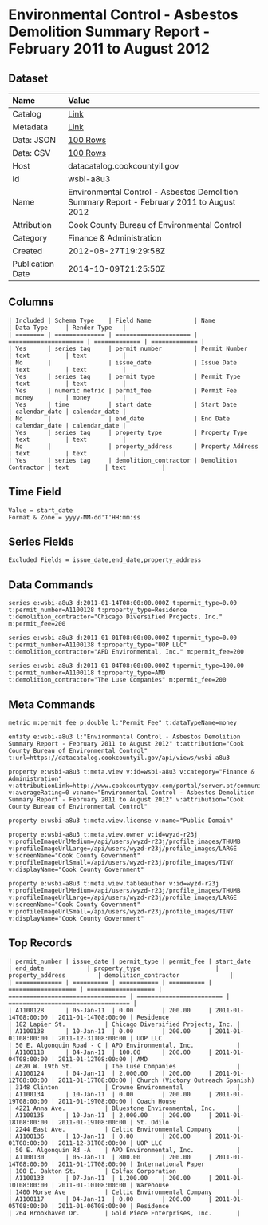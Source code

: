 # Environmental Control - Asbestos Demolition Summary Report - February 2011 to August 2012

## Dataset

| Name | Value |
| :--- | :---- |
| Catalog | [Link](https://catalog.data.gov/dataset/environmental-control-asbestos-demolition-summary-report-february-2011-to-august-2012-12ec5) |
| Metadata | [Link](https://datacatalog.cookcountyil.gov/api/views/wsbi-a8u3) |
| Data: JSON | [100 Rows](https://datacatalog.cookcountyil.gov/api/views/wsbi-a8u3/rows.json?max_rows=100) |
| Data: CSV | [100 Rows](https://datacatalog.cookcountyil.gov/api/views/wsbi-a8u3/rows.csv?max_rows=100) |
| Host | datacatalog.cookcountyil.gov |
| Id | wsbi-a8u3 |
| Name | Environmental Control - Asbestos Demolition Summary Report - February 2011 to August 2012 |
| Attribution | Cook County Bureau of Environmental Control |
| Category | Finance & Administration |
| Created | 2012-08-27T19:29:58Z |
| Publication Date | 2014-10-09T21:25:50Z |

## Columns

```ls
| Included | Schema Type    | Field Name            | Name                  | Data Type     | Render Type   |
| ======== | ============== | ===================== | ===================== | ============= | ============= |
| Yes      | series tag     | permit_number         | Permit Number         | text          | text          |
| No       |                | issue_date            | Issue Date            | text          | text          |
| Yes      | series tag     | permit_type           | Permit Type           | text          | text          |
| Yes      | numeric metric | permit_fee            | Permit Fee            | money         | money         |
| Yes      | time           | start_date            | Start Date            | calendar_date | calendar_date |
| No       |                | end_date              | End Date              | calendar_date | calendar_date |
| Yes      | series tag     | property_type         | Property Type         | text          | text          |
| No       |                | property_address      | Property Address      | text          | text          |
| Yes      | series tag     | demolition_contractor | Demolition Contractor | text          | text          |
```

## Time Field

```ls
Value = start_date
Format & Zone = yyyy-MM-dd'T'HH:mm:ss
```

## Series Fields

```ls
Excluded Fields = issue_date,end_date,property_address
```

## Data Commands

```ls
series e:wsbi-a8u3 d:2011-01-14T08:00:00.000Z t:permit_type=0.00 t:permit_number=A1100128 t:property_type=Residence t:demolition_contractor="Chicago Diversified Projects, Inc." m:permit_fee=200

series e:wsbi-a8u3 d:2011-01-01T08:00:00.000Z t:permit_type=0.00 t:permit_number=A1100138 t:property_type="UOP LLC" t:demolition_contractor="APD Environmental, Inc." m:permit_fee=200

series e:wsbi-a8u3 d:2011-01-04T08:00:00.000Z t:permit_type=100.00 t:permit_number=A1100118 t:property_type=AMD t:demolition_contractor="The Luse Companies" m:permit_fee=200
```

## Meta Commands

```ls
metric m:permit_fee p:double l:"Permit Fee" t:dataTypeName=money

entity e:wsbi-a8u3 l:"Environmental Control - Asbestos Demolition Summary Report - February 2011 to August 2012" t:attribution="Cook County Bureau of Environmental Control" t:url=https://datacatalog.cookcountyil.gov/api/views/wsbi-a8u3

property e:wsbi-a8u3 t:meta.view v:id=wsbi-a8u3 v:category="Finance & Administration" v:attributionLink=http://www.cookcountygov.com/portal/server.pt/community/environmental_control/291 v:averageRating=0 v:name="Environmental Control - Asbestos Demolition Summary Report - February 2011 to August 2012" v:attribution="Cook County Bureau of Environmental Control"

property e:wsbi-a8u3 t:meta.view.license v:name="Public Domain"

property e:wsbi-a8u3 t:meta.view.owner v:id=wyzd-r23j v:profileImageUrlMedium=/api/users/wyzd-r23j/profile_images/THUMB v:profileImageUrlLarge=/api/users/wyzd-r23j/profile_images/LARGE v:screenName="Cook County Government" v:profileImageUrlSmall=/api/users/wyzd-r23j/profile_images/TINY v:displayName="Cook County Government"

property e:wsbi-a8u3 t:meta.view.tableauthor v:id=wyzd-r23j v:profileImageUrlMedium=/api/users/wyzd-r23j/profile_images/THUMB v:profileImageUrlLarge=/api/users/wyzd-r23j/profile_images/LARGE v:screenName="Cook County Government" v:profileImageUrlSmall=/api/users/wyzd-r23j/profile_images/TINY v:displayName="Cook County Government"
```

## Top Records

```ls
| permit_number | issue_date | permit_type | permit_fee | start_date          | end_date            | property_type                     | property_address         | demolition_contractor              | 
| ============= | ========== | =========== | ========== | =================== | =================== | ================================= | ======================== | ================================== | 
| A1100128      | 05-Jan-11  | 0.00        | 200.00     | 2011-01-14T08:00:00 | 2011-01-14T08:00:00 | Residence                         | 182 Lapier St.           | Chicago Diversified Projects, Inc. | 
| A1100138      | 10-Jan-11  | 0.00        | 200.00     | 2011-01-01T08:00:00 | 2011-12-31T08:00:00 | UOP LLC                           | 50 E. Algonquin Road - C | APD Environmental, Inc.            | 
| A1100118      | 04-Jan-11  | 100.00      | 200.00     | 2011-01-04T08:00:00 | 2011-01-12T08:00:00 | AMD                               | 4620 W. 19th St.         | The Luse Companies                 | 
| A1100124      | 04-Jan-11  | 2,000.00    | 200.00     | 2011-01-12T08:00:00 | 2011-01-17T08:00:00 | Church (Victory Outreach Spanish) | 3148 Clinton             | Crowne Environmental               | 
| A1100134      | 10-Jan-11  | 0.00        | 200.00     | 2011-01-19T08:00:00 | 2011-01-19T08:00:00 | Coach House                       | 4221 Anna Ave.           | Bluestone Environmental, Inc.      | 
| A1100135      | 10-Jan-11  | 2,000.00    | 200.00     | 2011-01-18T08:00:00 | 2011-01-19T08:00:00 | St. Odilo                         | 2244 East Ave.           | Celtic Environmental Company       | 
| A1100136      | 10-Jan-11  | 0.00        | 200.00     | 2011-01-01T08:00:00 | 2011-12-31T08:00:00 | UOP LLC                           | 50 E. Algonquin Rd -A    | APD Environmental, Inc.            | 
| A1100130      | 05-Jan-11  | 800.00      | 200.00     | 2011-01-14T08:00:00 | 2011-01-17T08:00:00 | International Paper               | 100 E. Oakton St.        | Colfax Corporation                 | 
| A1100133      | 07-Jan-11  | 1,200.00    | 200.00     | 2011-01-10T08:00:00 | 2011-01-10T08:00:00 | Warehouse                         | 1400 Morse Ave           | Celtic Environmental Company       | 
| A1100117      | 04-Jan-11  | 0.00        | 200.00     | 2011-01-05T08:00:00 | 2011-01-06T08:00:00 | Residence                         | 264 Brookhaven Dr.       | Gold Piece Enterprises, Inc.       | 
```